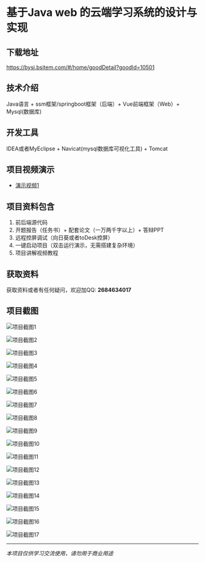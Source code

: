 # 基于Java web 的云端学习系统的设计与实现

## 下载地址
https://bysj.bsitem.com/#/home/goodDetail?goodId=10501

## 技术介绍
Java语言 + ssm框架/springboot框架（后端）+ Vue前端框架（Web）+ Mysql(数据库)

## 开发工具
IDEA或者MyEclipse + Navicat(mysql数据库可视化工具) + Tomcat

## 项目视频演示
- [演示视频1](https://graduation-images.oss-cn-beijing.aliyuncs.com/videos/828%E5%A5%97ssm%E5%BD%95%E5%83%8F/10501_ssm345%E5%9F%BA%E4%BA%8EJava%20web%20%E7%9A%84%E4%BA%91%E7%AB%AF%E5%AD%A6%E4%B9%A0%E7%B3%BB%E7%BB%9F%E7%9A%84%E8%AE%BE%E8%AE%A1%E4%B8%8E%E5%AE%9E%E7%8E%B0%E5%BD%95%E5%83%8F.mp4)

## 项目资料包含
1. 前后端源代码
2. 开题报告（任务书）+ 配套论文（一万两千字以上）+ 答辩PPT
3. 远程控屏调试（向日葵或者toDesk控屏）
4. 一键启动项目（双击运行演示，无需搭建复杂环境）
5. 项目讲解视频教程

## 获取资料
获取资料或者有任何疑问，欢迎加QQ: **2684634017**

## 项目截图
![项目截图1](https://graduation-images.oss-cn-beijing.aliyuncs.com/图片/10501/毕设论坛项目主图.jpg)

![项目截图2](https://graduation-images.oss-cn-beijing.aliyuncs.com/图片/10501/1.png)

![项目截图3](https://graduation-images.oss-cn-beijing.aliyuncs.com/图片/10501/2.png)

![项目截图4](https://graduation-images.oss-cn-beijing.aliyuncs.com/图片/10501/3.png)

![项目截图5](https://graduation-images.oss-cn-beijing.aliyuncs.com/图片/10501/4.png)

![项目截图6](https://graduation-images.oss-cn-beijing.aliyuncs.com/图片/10501/5.png)

![项目截图7](https://graduation-images.oss-cn-beijing.aliyuncs.com/图片/10501/6.png)

![项目截图8](https://graduation-images.oss-cn-beijing.aliyuncs.com/图片/10501/7.png)

![项目截图9](https://graduation-images.oss-cn-beijing.aliyuncs.com/图片/10501/8.png)

![项目截图10](https://graduation-images.oss-cn-beijing.aliyuncs.com/图片/10501/9.png)

![项目截图11](https://graduation-images.oss-cn-beijing.aliyuncs.com/图片/10501/10.png)

![项目截图12](https://graduation-images.oss-cn-beijing.aliyuncs.com/图片/10501/11.png)

![项目截图13](https://graduation-images.oss-cn-beijing.aliyuncs.com/图片/10501/12.png)

![项目截图14](https://graduation-images.oss-cn-beijing.aliyuncs.com/图片/10501/13.png)

![项目截图15](https://graduation-images.oss-cn-beijing.aliyuncs.com/图片/10501/14.png)

![项目截图16](https://graduation-images.oss-cn-beijing.aliyuncs.com/图片/10501/15.png)

![项目截图17](https://graduation-images.oss-cn-beijing.aliyuncs.com/图片/10501/16.png)

---
*本项目仅供学习交流使用，请勿用于商业用途*
